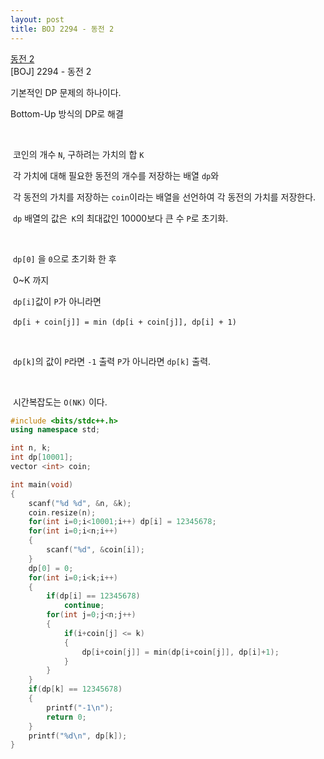 ```yaml
---
layout: post
title: BOJ 2294 - 동전 2
---
```


[동전 2](https://www.acmicpc.net/problem/10163)  
​
\[BOJ\] 2294 - 동전 2
​

기본적인 DP 문제의 하나이다.

Bottom-Up 방식의 DP로 해결
​
  
​
  
​
코인의 개수 `N`, 구하려는 가치의 합 `K`
​
  
​
각 가치에 대해 필요한 동전의 개수를 저장하는 배열 `dp`와
​
  
​
각 동전의 가치를 저장하는 `coin`이라는 배열을 선언하여 각 동전의 가치를 저장한다.
​
  
​
`dp` 배열의 값은` K`의 최대값인 10000보다 큰 수 `P`로 초기화.
​
  
​
  
​
`dp[0]` 을 `0`으로 초기화 한 후
​
  
​
0~K 까지
​
  
​
`dp[i]`값이 `P`가 아니라면 
​
  
​
`dp[i + coin[j]] = min (dp[i + coin[j]], dp[i] + 1)`

​
  
​
`dp[k]`의 값이 `P`라면 `-1` 출력
​
`P`가 아니라면 `dp[k]` 출력.
​
  
​
  
​
시간복잡도는 `O(NK)` 이다.
​
  
``` cpp
#include <bits/stdc++.h>
using namespace std;

int n, k;
int dp[10001];
vector <int> coin;

int main(void)
{
    scanf("%d %d", &n, &k);
    coin.resize(n);
    for(int i=0;i<10001;i++) dp[i] = 12345678; 
    for(int i=0;i<n;i++)
    {
        scanf("%d", &coin[i]);
    }
    dp[0] = 0;
    for(int i=0;i<k;i++)
    {
        if(dp[i] == 12345678)
            continue;
        for(int j=0;j<n;j++)
        {
            if(i+coin[j] <= k)
            {
                dp[i+coin[j]] = min(dp[i+coin[j]], dp[i]+1);
            }
        }
    }
    if(dp[k] == 12345678)
    {
        printf("-1\n");
        return 0;
    }
    printf("%d\n", dp[k]);
}

```
